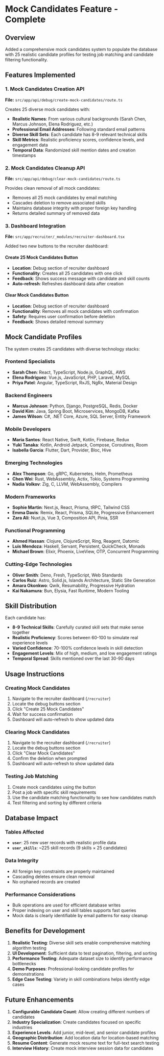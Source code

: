 # Mock Candidates Feature - Complete

## Overview
Added a comprehensive mock candidates system to populate the database with 25 realistic candidate profiles for testing job matching and candidate filtering functionality.

## Features Implemented

### 1. Mock Candidates Creation API
**File:** `src/app/api/debug/create-mock-candidates/route.ts`

Creates 25 diverse mock candidates with:
- **Realistic Names**: From various cultural backgrounds (Sarah Chen, Marcus Johnson, Elena Rodriguez, etc.)
- **Professional Email Addresses**: Following standard email patterns
- **Diverse Skill Sets**: Each candidate has 8-9 relevant technical skills
- **Skill Metrics**: Realistic proficiency scores, confidence levels, and engagement data
- **Temporal Data**: Randomized skill mention dates and creation timestamps

### 2. Mock Candidates Cleanup API
**File:** `src/app/api/debug/clear-mock-candidates/route.ts`

Provides clean removal of all mock candidates:
- Removes all 25 mock candidates by email matching
- Cascades deletion to remove associated skills
- Maintains database integrity with proper foreign key handling
- Returns detailed summary of removed data

### 3. Dashboard Integration
**File:** `src/app/recruiter/_modules/recruiter-dashboard.tsx`

Added two new buttons to the recruiter dashboard:

#### Create 25 Mock Candidates Button
- **Location**: Debug section of recruiter dashboard
- **Functionality**: Creates all 25 candidates with one click
- **Feedback**: Shows success message with candidate and skill counts
- **Auto-refresh**: Refreshes dashboard data after creation

#### Clear Mock Candidates Button
- **Location**: Debug section of recruiter dashboard  
- **Functionality**: Removes all mock candidates with confirmation
- **Safety**: Requires user confirmation before deletion
- **Feedback**: Shows detailed removal summary

## Mock Candidate Profiles

The system creates 25 candidates with diverse technology stacks:

### Frontend Specialists
- **Sarah Chen**: React, TypeScript, Node.js, GraphQL, AWS
- **Elena Rodriguez**: Vue.js, JavaScript, PHP, Laravel, MySQL
- **Priya Patel**: Angular, TypeScript, RxJS, NgRx, Material Design

### Backend Engineers
- **Marcus Johnson**: Python, Django, PostgreSQL, Redis, Docker
- **David Kim**: Java, Spring Boot, Microservices, MongoDB, Kafka
- **James Wilson**: C#, .NET Core, Azure, SQL Server, Entity Framework

### Mobile Developers
- **Maria Santos**: React Native, Swift, Kotlin, Firebase, Redux
- **Yuki Tanaka**: Kotlin, Android Jetpack, Compose, Coroutines, Room
- **Isabella Garcia**: Flutter, Dart, Provider, Bloc, Hive

### Emerging Technologies
- **Alex Thompson**: Go, gRPC, Kubernetes, Helm, Prometheus
- **Chen Wei**: Rust, WebAssembly, Actix, Tokio, Systems Programming
- **Nadia Volkov**: Zig, C, LLVM, WebAssembly, Compilers

### Modern Frameworks
- **Sophie Martin**: Next.js, React, Prisma, tRPC, Tailwind CSS
- **Emma Davis**: Remix, React, Prisma, SQLite, Progressive Enhancement
- **Zara Ali**: Nuxt.js, Vue 3, Composition API, Pinia, SSR

### Functional Programming
- **Ahmed Hassan**: Clojure, ClojureScript, Ring, Reagent, Datomic
- **Luis Mendoza**: Haskell, Servant, Persistent, QuickCheck, Monads
- **Michael Brown**: Elixir, Phoenix, LiveView, OTP, Concurrent Programming

### Cutting-Edge Technologies
- **Oliver Smith**: Deno, Fresh, TypeScript, Web Standards
- **Carlos Ruiz**: Astro, Solid.js, Islands Architecture, Static Site Generation
- **Amara Okonkwo**: Qwik, Resumability, Progressive Hydration
- **Kai Nakamura**: Bun, Elysia, Fast Runtime, Modern Tooling

## Skill Distribution

Each candidate has:
- **8-9 Technical Skills**: Carefully curated skill sets that make sense together
- **Realistic Proficiency**: Scores between 60-100 to simulate real experience levels
- **Varied Confidence**: 70-100% confidence levels in skill detection
- **Engagement Levels**: Mix of high, medium, and low engagement ratings
- **Temporal Spread**: Skills mentioned over the last 30-90 days

## Usage Instructions

### Creating Mock Candidates
1. Navigate to the recruiter dashboard (`/recruiter`)
2. Locate the debug buttons section
3. Click "Create 25 Mock Candidates"
4. Wait for success confirmation
5. Dashboard will auto-refresh to show updated data

### Clearing Mock Candidates
1. Navigate to the recruiter dashboard (`/recruiter`)
2. Locate the debug buttons section
3. Click "Clear Mock Candidates"
4. Confirm the deletion when prompted
5. Dashboard will auto-refresh to show updated data

### Testing Job Matching
1. Create mock candidates using the button
2. Post a job with specific skill requirements
3. Use the candidate matching functionality to see how candidates match
4. Test filtering and sorting by different criteria

## Database Impact

### Tables Affected
- **`user`**: 25 new user records with realistic profile data
- **`user_skills`**: ~225 skill records (9 skills × 25 candidates)

### Data Integrity
- All foreign key constraints are properly maintained
- Cascading deletes ensure clean removal
- No orphaned records are created

### Performance Considerations
- Bulk operations are used for efficient database writes
- Proper indexing on user and skill tables supports fast queries
- Mock data is clearly identifiable by email patterns for easy cleanup

## Benefits for Development

1. **Realistic Testing**: Diverse skill sets enable comprehensive matching algorithm testing
2. **UI Development**: Sufficient data to test pagination, filtering, and sorting
3. **Performance Testing**: Adequate dataset size to identify performance bottlenecks
4. **Demo Purposes**: Professional-looking candidate profiles for demonstrations
5. **Edge Case Testing**: Variety in skill combinations helps identify edge cases

## Future Enhancements

1. **Configurable Candidate Count**: Allow creating different numbers of candidates
2. **Industry Specialization**: Create candidates focused on specific industries
3. **Experience Levels**: Add junior, mid-level, and senior candidate profiles
4. **Geographic Distribution**: Add location data for location-based matching
5. **Resume Content**: Generate mock resume text for full-text search testing
6. **Interview History**: Create mock interview session data for candidates